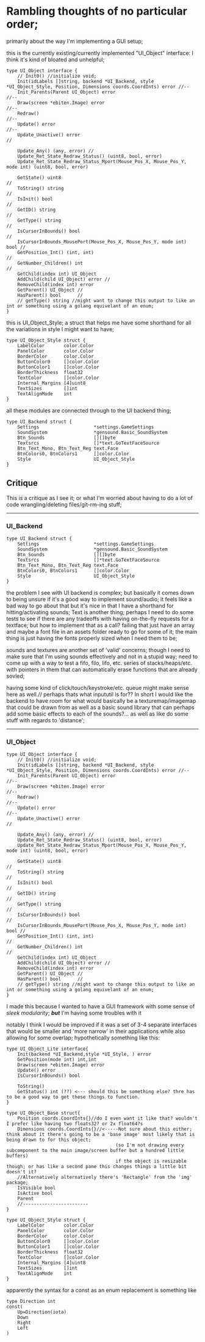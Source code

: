 # Rambling thoughts of no particular order;

primarily about the way I'm implementing a GUI setup;


this is the currently existing/currently implemented "UI_Object" interface: I think it's kind of bloated and unhelpful;
```
type UI_Object interface {
	// Init0() //initialize void;
	Init(idLabels []string, backend *UI_Backend, style *UI_Object_Style, Position, Dimensions coords.CoordInts) error //--
	Init_Parents(Parent UI_Object) error                                                                              //--
	Draw(screen *ebiten.Image) error                                                                                  //--
	Redraw()                                                                                                          //--
	Update() error                                                                                                    //--
	Update_Unactive() error                                                                                           //

	Update_Any() (any, error) //
	Update_Ret_State_Redraw_Status() (uint8, bool, error)
	Update_Ret_State_Redraw_Status_Mport(Mouse_Pos_X, Mouse_Pos_Y, mode int) (uint8, bool, error)

	GetState() uint8                                                    //
	ToString() string                                                   //
	IsInit() bool                                                       //
	GetID() string                                                      //
	GetType() string                                                    //
	IsCursorInBounds() bool                                             //
	IsCursorInBounds_MousePort(Mouse_Pos_X, Mouse_Pos_Y, mode int) bool //
	GetPosition_Int() (int, int)                                        //
	GetNumber_Children() int                                            //
	GetChild(index int) UI_Object
	AddChild(child UI_Object) error //
	RemoveChild(index int) error
	GetParent() UI_Object //
	HasParent() bool      //
	// getType() string //might want to change this output to like an int or something using a golang equivelant of an enum;
}
```
this is UI_Object_Style; a struct that helps me have some shorthand for all the variations in style I might want to have;
```
type UI_Object_Style struct {
	LabelColor       color.Color
	PanelColor       color.Color
	BorderColor      color.Color
	ButtonColor0     []color.Color
	ButtonColor1     []color.Color
	BorderThickness  float32
	TextColor        []color.Color
	Internal_Margins [4]uint8
	TextSizes        []int
	TextAlignMode    int
}

```
all these modules are connected through to the UI backend thing;
```
type UI_Backend struct {
	Settings                    *settings.GameSettings
	SoundSystem                 *gensound.Basic_SoundSystem
	Btn_Sounds                  [][]byte
	Textsrcs                    []*text.GoTextFaceSource
	Btn_Text_Mono, Btn_Text_Reg text.Face
	BtnColors0, BtnColors1      []color.Color
	Style                       UI_Object_Style
}
```


## Critique

This is a critique as I see it; or what I'm worried about having to do a lot of code wrangling/deleting files/git-rm-ing stuff;

---

### UI_Backend
```
type UI_Backend struct {
	Settings                    *settings.GameSettings
	SoundSystem                 *gensound.Basic_SoundSystem
	Btn_Sounds                  [][]byte
	Textsrcs                    []*text.GoTextFaceSource
	Btn_Text_Mono, Btn_Text_Reg text.Face
	BtnColors0, BtnColors1      []color.Color
	Style                       UI_Object_Style
}   
```
the problem I see with UI backend is complex; but basically it comes down to being unsure if it's a good way to implement sound/audio;
it feels like a bad way to go about that but it's nice in that I have a shorthand for hitting/activating sounds;
Text is another thing; perhaps I need to do some tests to see if there are any tradeoffs with having on-the-fly requests for a textface; but how to implement that as a call?
failing that just have an array and maybe a font file in an assets folder ready to go for some of it;
the main thing is just having the fonts properly sized when I need them to be;


sounds and textures are another set of 'valid' concerns; though I need to make sure that I'm using sounds effectively and not in a stupid way;
need to come up with a way to test a fifo, filo, lifo, etc. series of stacks/heaps/etc. with pointers in them that can automatically erase functions that are already sovled;

having some kind of click/touch/keystroke/etc. queue might make sense here as well.// perhaps thats what inpututil is for??
In short I would like the backend to have room for what would basically be a texturemap/imagemap that could be drawn from as well as a basic sound library that can perhaps add some basic effects to
each of the sounds?... as well as like do some stuff with regards to 'distance';


-----

### UI_Object


```
type UI_Object interface {
	// Init0() //initialize void;
	Init(idLabels []string, backend *UI_Backend, style *UI_Object_Style, Position, Dimensions coords.CoordInts) error //--
	Init_Parents(Parent UI_Object) error                                                                              //--
	Draw(screen *ebiten.Image) error                                                                                  //--
	Redraw()                                                                                                          //--
	Update() error                                                                                                    //--
	Update_Unactive() error                                                                                           //

	Update_Any() (any, error) //
	Update_Ret_State_Redraw_Status() (uint8, bool, error)
	Update_Ret_State_Redraw_Status_Mport(Mouse_Pos_X, Mouse_Pos_Y, mode int) (uint8, bool, error)

	GetState() uint8                                                    //
	ToString() string                                                   //
	IsInit() bool                                                       //
	GetID() string                                                      //
	GetType() string                                                    //
	IsCursorInBounds() bool                                             //
	IsCursorInBounds_MousePort(Mouse_Pos_X, Mouse_Pos_Y, mode int) bool //
	GetPosition_Int() (int, int)                                        //
	GetNumber_Children() int                                            //
	GetChild(index int) UI_Object
	AddChild(child UI_Object) error //
	RemoveChild(index int) error
	GetParent() UI_Object //
	HasParent() bool      //
	// getType() string //might want to change this output to like an int or something using a golang equivelant of an enum;
}
```

I made this because I wanted to have a GUI framework with some sense of *sleek modularity*; ***but*** I'm having some troubles with it

notably I think I would be improved if it was a set of 3-4 separate interfaces that would be smaller and 'more narrow' in their applications while also allowing for some overlap;
hypothetically something like this:

```
type UI_Object_Lite interface{
    Init(backend *UI_Backend,style *UI_Style, ) error
    GetPosition(mode int) int,int
    Draw(screen *ebiten.Image) error
    Update() error
    IsCursorInBounds() bool
    
    ToString()
    GetStatus() int (??) <--- should this be something else? thre has to be a good way to get these things to function.
}

type UI_Object_Base struct{
    Position coords.CoordInts{}//do I even want it like that? wouldn't I prefer like having two floats32? or 2x float64?s
    Dimensions coords.CoordInts{}//<-----Not sure about this either; think about it there's going to be a 'base image' most likely that is being drawn to for this object; 
                                        (so I'm not drawing every subcomponent to the main image/screen buffer but a hundred little buffers)
                                        if the object is resizable though; or has like a second pane this changes things a little bit doesn't it?
    //Alternatively alternatively there's 'Rectangle' from the 'img' package;
    IsVisible bool
    IsActive bool
    Parent 
    //------------------------
}

```



```
type UI_Object_Style struct {
	LabelColor       color.Color
	PanelColor       color.Color
	BorderColor      color.Color
	ButtonColor0     []color.Color
	ButtonColor1     []color.Color
	BorderThickness  float32
	TextColor        []color.Color
	Internal_Margins [4]uint8
	TextSizes        []int
	TextAlignMode    int
}

```
apparently the syntax for a const as an enum replacement is something like

```
type Direction int
const(
    Up=Direction(iota)
    Down
    Right
    Left
)

```
